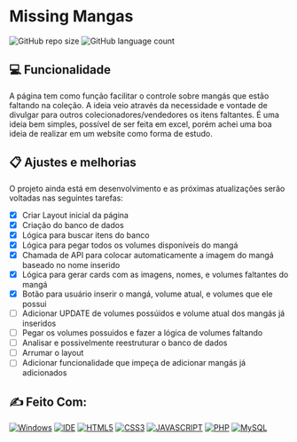 # Missing Mangas

![GitHub repo size](https://img.shields.io/github/repo-size/ph-veloso/missingMangas?style=for-the-badge)
![GitHub language count](https://img.shields.io/github/languages/count/ph-veloso/missingMangas?style=for-the-badge)

## 💻 Funcionalidade

A página tem como função facilitar o controle sobre mangás que estão faltando na coleção. A ideia veio através da necessidade e vontade de divulgar para outros colecionadores/vendedores os itens faltantes. É uma ideia bem simples, possível de ser feita em excel, porém achei uma boa ideia de realizar em um website como forma de estudo.



## 📋 Ajustes e melhorias

O projeto ainda está em desenvolvimento e as próximas atualizações serão voltadas nas seguintes tarefas:

- [x] Criar Layout inicial da página
- [x] Criação do banco de dados
- [x] Lógica para buscar itens do banco
- [x] Lógica para pegar todos os volumes disponíveis do mangá
- [x] Chamada de API para colocar automaticamente a imagem do mangá baseado no nome inserido
- [x] Lógica para gerar cards com as imagens, nomes, e volumes faltantes do mangá
- [x] Botão para usuário inserir o mangá, volume atual, e volumes que ele possui
- [ ] Adicionar UPDATE de volumes possúidos e volume atual dos mangás já inseridos
- [ ] Pegar os volumes possuidos e fazer a lógica de volumes faltando
- [ ] Analisar e possivelmente reestruturar o banco de dados
- [ ] Arrumar o layout
- [ ] Adicionar funcionalidade que impeça de adicionar mangás já adicionados

## ✍ Feito Com:
[![Windows](https://img.shields.io/badge/Windows-0078D6?style=for-the-badge&logo=windows&logoColor=white)](https://www.microsoft.com/pt-br/windows/get-windows-10)
[![IDE](https://img.shields.io/badge/Visual_studio_code-0078D4?style=for-the-badge&logo=visual%20studio%20code&logoColor=white)](https://code.visualstudio.com/)
[![HTML5](https://img.shields.io/badge/HTML5-E34F26?style=for-the-badge&logo=html5&logoColor=white)](https://developer.mozilla.org/pt-BR/docs/Web/HTML)
[![CSS3](https://img.shields.io/badge/CSS3-1572B6?style=for-the-badge&logo=css3&logoColor=white)](https://developer.mozilla.org/pt-BR/docs/Web/CSS)
[![JAVASCRIPT](https://img.shields.io/badge/JavaScript-F7DF1E?style=for-the-badge&logo=javascript&logoColor=black)](https://developer.mozilla.org/pt-BR/docs/Web/JavaScript)
[![PHP](https://img.shields.io/badge/PHP-777BB4?style=for-the-badge&logo=php&logoColor=white)](https://www.php.net)
[![MySQL](https://img.shields.io/badge/MySQL-00000F?style=for-the-badge&logo=mysql&logoColor=white)](https://www.mysql.com)
